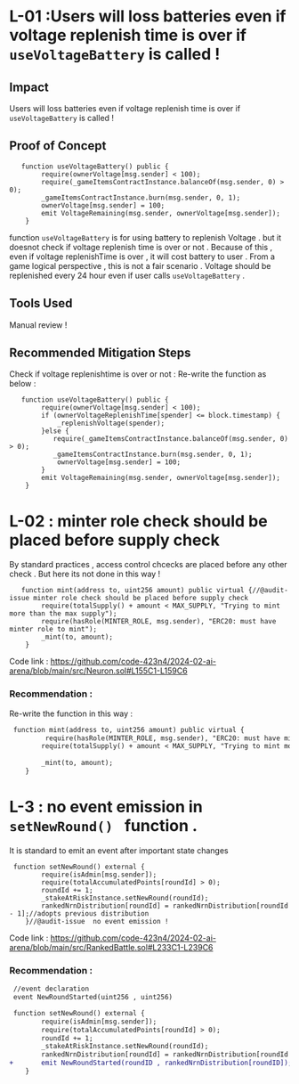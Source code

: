 # L-01 :Users will loss batteries even if voltage replenish time is over if `useVoltageBattery` is called ! 

## Impact
Users will loss batteries even if voltage replenish time is over if `useVoltageBattery` is called ! 

## Proof of Concept
```solidity 
   function useVoltageBattery() public {
        require(ownerVoltage[msg.sender] < 100);
        require(_gameItemsContractInstance.balanceOf(msg.sender, 0) > 0);
        _gameItemsContractInstance.burn(msg.sender, 0, 1);
        ownerVoltage[msg.sender] = 100;
        emit VoltageRemaining(msg.sender, ownerVoltage[msg.sender]);
    }

```
function `useVoltageBattery` is for using battery to replenish Voltage . but it doesnot check if voltage replenish time is over or not . Because of this , even if voltage replenishTime is over , it will cost battery to user . 
From a game logical perspective , this is not a fair scenario . Voltage should be replenished every 24 hour even if user calls  `useVoltageBattery` .

## Tools Used
Manual review ! 
## Recommended Mitigation Steps
Check if voltage replenishtime is over or not : 
Re-write the function as below : 
```solidity 
   function useVoltageBattery() public {
        require(ownerVoltage[msg.sender] < 100);
        if (ownerVoltageReplenishTime[spender] <= block.timestamp) {
            _replenishVoltage(spender);
        }else {
           require(_gameItemsContractInstance.balanceOf(msg.sender, 0) > 0);
           _gameItemsContractInstance.burn(msg.sender, 0, 1);
            ownerVoltage[msg.sender] = 100;
        }  
        emit VoltageRemaining(msg.sender, ownerVoltage[msg.sender]);
    }

```

# L-02 : minter role check should be placed before supply check 
By standard practices , access control chcecks are placed before any other check . But here its not done in this way ! 
```solidity 
   function mint(address to, uint256 amount) public virtual {//@audit-issue minter role check should be placed before supply check 
        require(totalSupply() + amount < MAX_SUPPLY, "Trying to mint more than the max supply");
        require(hasRole(MINTER_ROLE, msg.sender), "ERC20: must have minter role to mint");
        _mint(to, amount);
    }
```
Code link : https://github.com/code-423n4/2024-02-ai-arena/blob/main/src/Neuron.sol#L155C1-L159C6
### Recommendation :
Re-write the function in this way : 
```diff 
 function mint(address to, uint256 amount) public virtual {
         require(hasRole(MINTER_ROLE, msg.sender), "ERC20: must have minter role to mint");
        require(totalSupply() + amount < MAX_SUPPLY, "Trying to mint more than the max supply");
       
        _mint(to, amount);
    }
```
# L-3 : no event emission in `setNewRound() ` function . 
It is standard to emit an event after important state changes 
```solidity 
 function setNewRound() external {
        require(isAdmin[msg.sender]);
        require(totalAccumulatedPoints[roundId] > 0);
        roundId += 1;
        _stakeAtRiskInstance.setNewRound(roundId);
        rankedNrnDistribution[roundId] = rankedNrnDistribution[roundId - 1];//adopts previous distribution
    }//@audit-issue  no event emission ! 
```
Code link : https://github.com/code-423n4/2024-02-ai-arena/blob/main/src/RankedBattle.sol#L233C1-L239C6
### Recommendation :

```diff 
 //event declaration 
 event NewRoundStarted(uint256 , uint256)

 function setNewRound() external {
        require(isAdmin[msg.sender]);
        require(totalAccumulatedPoints[roundId] > 0);
        roundId += 1;
        _stakeAtRiskInstance.setNewRound(roundId);
        rankedNrnDistribution[roundId] = rankedNrnDistribution[roundId - 1];
+       emit NewRoundStarted(roundID , rankedNrnDistribution[roundID]);
    }
```
